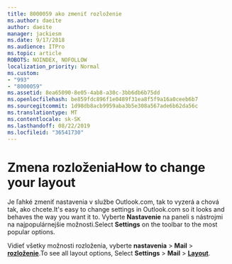 ```yaml
---
title: 8000059 ako zmeniť rozloženie
ms.author: daeite
author: daeite
manager: jackiesm
ms.date: 9/17/2018
ms.audience: ITPro
ms.topic: article
ROBOTS: NOINDEX, NOFOLLOW
localization_priority: Normal
ms.custom:
- "993"
- "8000059"
ms.assetid: 8ea65090-8e05-4ab8-a30c-3bb6db6b75dd
ms.openlocfilehash: be859fdc896f1e0489f31ea8f5f9a16a0ceeb6b7
ms.sourcegitcommit: 1d98db8acb9959aba3b5e308a567ade6b62da56c
ms.translationtype: MT
ms.contentlocale: sk-SK
ms.lasthandoff: 08/22/2019
ms.locfileid: "36541730"
---
```

# <a name="how-to-change-your-layout"></a><span data-ttu-id="f7ccb-102">Zmena rozloženia</span><span class="sxs-lookup"><span data-stu-id="f7ccb-102">How to change your layout</span></span>

<span data-ttu-id="f7ccb-103">Je ľahké zmeniť nastavenia v službe Outlook.com, tak to vyzerá a chová tak, ako chcete.</span><span class="sxs-lookup"><span data-stu-id="f7ccb-103">It's easy to change settings in Outlook.com so it looks and behaves the way you want it to.</span></span> <span data-ttu-id="f7ccb-104">Vyberte **Nastavenie** na paneli s nástrojmi na najpopulárnejšie možnosti.</span><span class="sxs-lookup"><span data-stu-id="f7ccb-104">Select **Settings** on the toolbar to the most popular options.</span></span>

<span data-ttu-id="f7ccb-105">Vidieť všetky možnosti rozloženia, vyberte **nastavenia** > **Mail** > [**rozloženie**](https://outlook.live.com/mail/options/mail/layout).</span><span class="sxs-lookup"><span data-stu-id="f7ccb-105">To see all layout options, Select **Settings** > **Mail** > [**Layout**](https://outlook.live.com/mail/options/mail/layout).</span></span>
  